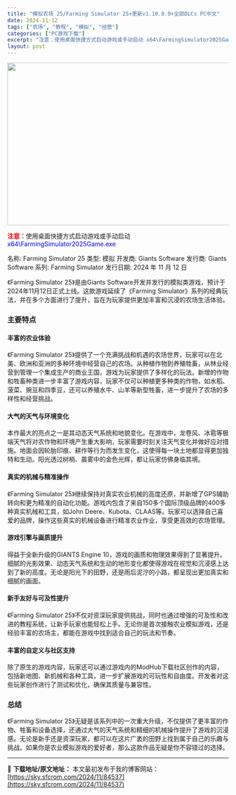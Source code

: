 ```yaml
---
title: "模拟农场 25/Farming Simulator 25+更新v1.10.0.0+全部DLCs PC中文"
date: 2024-11-12
tags: ["农场", "教程", "模拟", "经营"]
categories: ["PC游戏下载"]
excerpt: "注意：使用桌面快捷方式启动游戏或手动启动 x64\FarmingSimulator2025Game.exe 名称: Farming Simulator 25 类型: 模拟 开发商: Giants Software 发行商: Giants Software 系列: Farming Simulator &hellip;"
layout: post
---
```


<img class="aligncenter size-full wp-image-84538" src="https://sky.sfcrom.com/wp-content/uploads/2024/11/2024111123482895.webp" alt="" width="660" height="370" />

<span style="color: #ff0000;"><strong>注意：</strong></span>使用桌面快捷方式启动游戏或手动启动
<span style="color: #0000ff;">x64\FarmingSimulator2025Game.exe</span>

名称: Farming Simulator 25
类型: 模拟
开发商: Giants Software
发行商: Giants Software
系列: Farming Simulator
发行日期: 2024 年 11 月 12 日

《Farming Simulator 25》是由Giants Software开发并发行的模拟类游戏，预计于2024年11月12日正式上线。这款游戏延续了《Farming Simulator》系列的经典玩法，并在多个方面进行了提升，旨在为玩家提供更加丰富和沉浸的农场生活体验。
<h3>主要特点</h3>
<h4>丰富的农业体验</h4>
《Farming Simulator 25》提供了一个充满挑战和机遇的农场世界，玩家可以在北美、欧洲和亚洲的多种环境中经营自己的农场。从种植作物到养殖牲畜，从林业经营到管理一个集成生产的商业王国，游戏为玩家提供了多样化的玩法。新增的作物和牲畜种类进一步丰富了游戏内容，玩家不仅可以种植更多种类的作物，如水稻、菠菜、豌豆和四季豆，还可以养殖水牛、山羊等新型牲畜，进一步提升了农场的多样性和经营挑战。
<h4>大气的天气与环境变化</h4>
本作最大的亮点之一是其动态天气系统和地貌变化。在游戏中，龙卷风、冰雹等极端天气将对农作物和环境产生重大影响，玩家需要时刻关注天气变化并做好应对措施。地面会因轮胎印痕、耕作等行为而发生变化，这使得每一块土地都显得更加独特和生动。阳光透过树梢、晨雾中的金色光辉，都让玩家仿佛身临其境。
<h4>真实的机械与精准操作</h4>
《Farming Simulator 25》继续保持对真实农业机械的高度还原，并新增了GPS辅助转向和更为精准的自动化功能。游戏内包含了来自150多个国际顶级品牌的400多种真实机械和工具，如John Deere、Kubota、CLAAS等。玩家可以选择自己喜爱的品牌，操作这些真实的机械设备进行精准农业作业，享受更高效的农场管理。
<h4>游戏引擎与画质提升</h4>
得益于全新升级的GIANTS Engine 10，游戏的画质和物理效果得到了显著提升。细腻的光影效果、动态天气系统和生动的地形变化都使得游戏在视觉和沉浸感上达到了新的高度。无论是阳光下的田野，还是雨后泥泞的小路，都呈现出更加真实和细腻的画面。
<h4>新手友好与可及性提升</h4>
《Farming Simulator 25》不仅对资深玩家提供挑战，同时也通过增强的可及性和改进的教程系统，让新手玩家也能轻松上手。无论你是首次接触农业模拟游戏，还是经验丰富的农场主，都能在游戏中找到适合自己的玩法和节奏。
<h4>丰富的自定义与社区支持</h4>
除了原生的游戏内容，玩家还可以通过游戏内的ModHub下载社区创作的内容，包括新地图、新机械和各种工具，进一步扩展游戏的可玩性和自由度。开发者对这些玩家创作进行了测试和优化，确保其质量与兼容性。
<h3>总结</h3>
《Farming Simulator 25》无疑是该系列中的一次重大升级，不仅提供了更丰富的作物、牲畜和设备选择，还通过大气的天气系统和精细的机械操作提升了游戏的沉浸感。无论是新手还是资深玩家，都可以在这片广袤的田野上找到属于自己的乐趣与挑战。如果你是农业模拟游戏的爱好者，那么这款作品无疑是你不容错过的选择。

---
📖 **下载地址/原文地址：** 本文最初发布于我的博客网站：[https://sky.sfcrom.com/2024/11/84537](https://sky.sfcrom.com/2024/11/84537)
